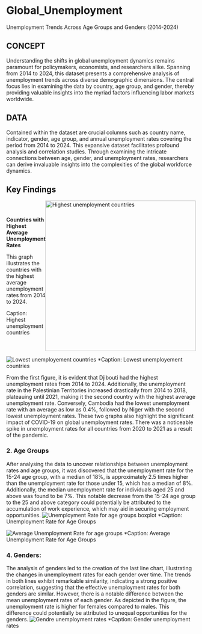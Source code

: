 # Global_Unemployment
Unemployment Trends Across Age Groups and Genders (2014-2024)



## CONCEPT
Understanding the shifts in global unemployment dynamics remains paramount for policymakers, economists, and researchers alike. Spanning from 2014 to 2024, this dataset presents a comprehensive analysis of unemployment trends across diverse demographic dimensions. The central focus lies in examining the data by country, age group, and gender, thereby providing valuable insights into the myriad factors influencing labor markets worldwide.

## DATA
Contained within the dataset are crucial columns such as country name, indicator, gender, age group, and annual unemployment rates covering the period from 2014 to 2024. This expansive dataset facilitates profound analysis and correlation studies. Through examining the intricate connections between age, gender, and unemployment rates, researchers can derive invaluable insights into the complexities of the global workforce dynamics.

## Key Findings
<div style="display: flex; align-items: center;">
  <div style="flex: 1;">
    <p><b>Countries with Highest Average Unemployment Rates</b></p>
    <p>This graph illustrates the countries with the highest average unemployment rates from 2014 to 2024.</p>
    <p>Caption: Highest unemployment countries</p>
  </div>
  <div style="flex: 1;">
    <img src="https://github.com/AmirMohammadiKarbalaei/Global_Unemployment/assets/93831888/147c9787-29c6-4c2c-91d3-b5dfa6e03fd2" alt="Highest unemployment countries" width="400">
  </div>
</div>

![Lowest unemployement countries](https://github.com/AmirMohammadiKarbalaei/Global_Unemployment/assets/93831888/3880d30d-8c56-4f2d-a2b4-895f6e0fdb0e)
*Caption: Lowest unemployement countries

From the first figure, it is evident that Djibouti had the highest unemployment rates from 2014 to 2024. Additionally, the unemployment rate in the Palestinian Territories increased drastically from 2014 to 2018, plateauing until 2021, making it the second country with the highest average unemployment rate.
Conversely, Cambodia had the lowest unemployment rate with an average as low as 0.4%, followed by Niger with the second lowest unemployment rates.
These two graphs also highlight the significant impact of COVID-19 on global unemployment rates. There was a noticeable spike in unemployment rates for all countries from 2020 to 2021 as a result of the pandemic.


### 2. Age Groups

After analysing the data to uncover relationships between unemployment rates and age groups, it was discovered that the unemployment rate for the 15-24 age group, with a median of 18%, is approximately 2.5 times higher than the unemployment rate for those under 15, which has a median of 8%. Additionally, the median unemployment rate for individuals aged 25 and above was found to be 7%. This notable decrease from the 15-24 age group to the 25 and above category could potentially be attributed to the accumulation of work experience, which may aid in securing employment opportunities.
![Unemployment Rate for age groups boxplot](https://github.com/AmirMohammadiKarbalaei/Global_Unemployment/assets/93831888/527670cf-fde9-4c7f-835f-3418e25df9ae)
*Caption:  Unemployment Rate for Age Groups


![Average Unemployment Rate for age groups](https://github.com/AmirMohammadiKarbalaei/Global_Unemployment/assets/93831888/89842654-63ae-4d8f-893c-71d6960869ca)
*Caption:  Average Unemployment Rate for Age Groups



### 4. Genders:

The analysis of genders led to the creation of the last line chart, illustrating the changes in unemployment rates for each gender over time. The trends in both lines exhibit remarkable similarity, indicating a strong positive correlation, suggesting that the effective unemployment rates for both genders are similar. However, there is a notable difference between the mean unemployment rates of each gender. As depicted in the figure, the unemployment rate is higher for females compared to males. This difference could potentially be attributed to unequal opportunities for the genders.
![Gendre unemployment rates](https://github.com/AmirMohammadiKarbalaei/Global_Unemployment/assets/93831888/dff9a951-5f92-4838-bffd-be746e36374a)
*Caption:  Gender unemployment rates



